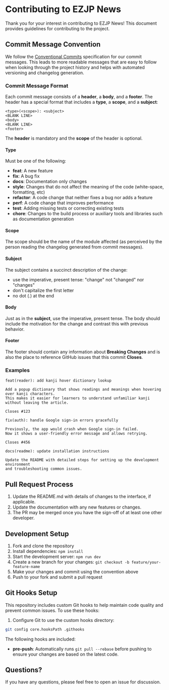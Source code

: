 # Contributing to EZJP News

Thank you for your interest in contributing to EZJP News! This document provides guidelines for contributing to the project.

## Commit Message Convention

We follow the [Conventional Commits](https://www.conventionalcommits.org/) specification for our commit messages. This leads to more readable messages that are easy to follow when looking through the project history and helps with automated versioning and changelog generation.

### Commit Message Format
Each commit message consists of a **header**, a **body**, and a **footer**. The header has a special format that includes a **type**, a **scope**, and a **subject**:

```
<type>(<scope>): <subject>
<BLANK LINE>
<body>
<BLANK LINE>
<footer>
```

The **header** is mandatory and the **scope** of the header is optional.

#### Type
Must be one of the following:

* **feat**: A new feature
* **fix**: A bug fix
* **docs**: Documentation only changes
* **style**: Changes that do not affect the meaning of the code (white-space, formatting, etc)
* **refactor**: A code change that neither fixes a bug nor adds a feature
* **perf**: A code change that improves performance
* **test**: Adding missing tests or correcting existing tests
* **chore**: Changes to the build process or auxiliary tools and libraries such as documentation generation

#### Scope
The scope should be the name of the module affected (as perceived by the person reading the changelog generated from commit messages).

#### Subject
The subject contains a succinct description of the change:

* use the imperative, present tense: "change" not "changed" nor "changes"
* don't capitalize the first letter
* no dot (.) at the end

#### Body
Just as in the **subject**, use the imperative, present tense. The body should include the motivation for the change and contrast this with previous behavior.

#### Footer
The footer should contain any information about **Breaking Changes** and is also the place to reference GitHub issues that this commit **Closes**.

### Examples

```
feat(reader): add kanji hover dictionary lookup

Add a popup dictionary that shows readings and meanings when hovering over kanji characters.
This makes it easier for learners to understand unfamiliar kanji without leaving the article.

Closes #123
```

```
fix(auth): handle Google sign-in errors gracefully

Previously, the app would crash when Google sign-in failed.
Now it shows a user-friendly error message and allows retrying.

Closes #456
```

```
docs(readme): update installation instructions

Update the README with detailed steps for setting up the development environment
and troubleshooting common issues.
```

## Pull Request Process

1. Update the README.md with details of changes to the interface, if applicable.
2. Update the documentation with any new features or changes.
3. The PR may be merged once you have the sign-off of at least one other developer.

## Development Setup

1. Fork and clone the repository
2. Install dependencies: `npm install`
3. Start the development server: `npm run dev`
4. Create a new branch for your changes: `git checkout -b feature/your-feature-name`
5. Make your changes and commit using the convention above
6. Push to your fork and submit a pull request

## Git Hooks Setup

This repository includes custom Git hooks to help maintain code quality and prevent common issues. To use these hooks:

1. Configure Git to use the custom hooks directory:
```bash
git config core.hooksPath .githooks
```

The following hooks are included:
- **pre-push**: Automatically runs `git pull --rebase` before pushing to ensure your changes are based on the latest code.

## Questions?

If you have any questions, please feel free to open an issue for discussion. 